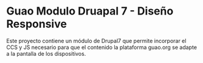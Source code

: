# Guao Modulo Druapal 7 - Diseño Responsive
Este proyecto contiene un módulo de Drupal7 que permite incorporar el CCS y JS necesario para que el contenido la plataforma guao.org se adapte a la pantalla de los dispositivos.
